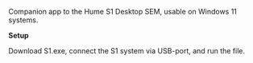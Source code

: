 Companion app to the Hume S1 Desktop SEM, usable on Windows 11 systems.

**Setup**

Download S1.exe, connect the S1 system via USB-port, and run the file.
